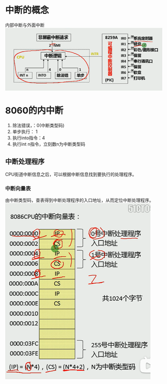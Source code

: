 # 中断的概念
内部中断与外面中断
![Alt text](image-18.png)
# 8060的内中断
1. 除法错误，：0(中断类型码)
2. 单步执行： 1
3. 执行into指令：4
4. 执行int n指令，立刻数n为中断类型码

## 中断处理程序
CPU街道中断信息之后，可以根据中断信息找到要执行的处理程序。
### 中断向量表
由中断类型码，查表得到中断处理程序的入口地址，从而定位中断处理程序。
![Alt text](image-19.png)